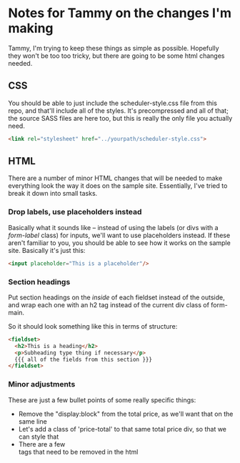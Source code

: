# Notes for Tammy on the changes I'm making
Tammy, I'm trying to keep these things as simple as possible. Hopefully they won't be too too tricky, but there are going to be some html changes needed.

## CSS
You should be able to just include the scheduler-style.css file from this repo, and that'll include all of the styles. It's precompressed and all of that; the source SASS files are here too, but this is really the only file you actually need.

```html
<link rel="stylesheet" href="../yourpath/scheduler-style.css">
```

## HTML

There are a number of minor HTML changes that will be needed to make everything look the way it does on the sample site. Essentially, I've tried to break it down into small tasks.

### Drop labels, use placeholders instead

Basically what it sounds like – instead of using the labels (or divs with a *form-label* class) for inputs, we'll want to use placeholders instead. If these aren't familiar to you, you should be able to see how it works on the sample site. Basically it's just this:

```html
<input placeholder="This is a placeholder"/>
```
### Section headings

Put section headings on the _inside_ of each fieldset instead of the outside, and wrap each one with an h2 tag instead of the current div class of form-main.

So it should look something like this in terms of structure:

```html
<fieldset>
  <h2>This is a heading</h2>
  <p>Subheading type thing if necessary</p>
  {{{ all of the fields from this section }}}
</fieldset>
```

### Minor adjustments

These are just a few bullet points of some really specific things:
- Remove the "display:block" from the total price, as we'll want that on the same line
- Let's add a class of 'price-total' to that same total price div, so that we can style that
- There are a few <br> tags that need to be removed in the html

